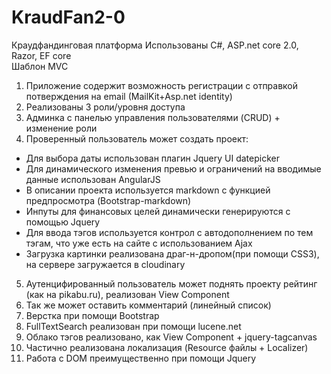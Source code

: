 # KraudFan2-0
Краудфандинговая платформа
Использованы C#, ASP.net core 2.0, Razor, EF core   
Шаблон MVC
1. Приложение содержит возможность регистрации с отправкой потверждения на email (MailKit+Asp.net identity)
2. Реализованы 3 роли/уровня доступа 
3. Админка с панелью управления пользователями (CRUD) + изменение роли
4. Проверенный пользователь может создать проект:
- Для выбора даты использован плагин Jquery UI datepicker
- Для динамического изменения превью и ограничений на вводимые данные использован AngularJS
- В описании проекта используется markdown c функцией предпросмотра (Bootstrap-markdown)
- Инпуты для финансовых целей динамически генерируются с помощью Jquery
- Для ввода тэгов используется контрол с автодополнением по тем тэгам, что уже есть на сайте с использованием Ajax
- Загрузка картинки реализована драг-н-дропом(при помощи CSS3), на сервере загружается в cloudinary
5. Аутенцифированный пользователь может поднять проекту рейтинг (как на pikabu.ru), реализован View Component
6. Так же может оставить комментарий (линейный список)
7. Верстка при помощи Bootstrap
8. FullTextSearch реализован при помощи lucene.net
9. Облако тэгов реализовано, как View Component + jquery-tagcanvas
10. Частично реализована локализация (Resource файлы + Localizer)
11. Работа с DOM преимущественно при помощи Jquery
